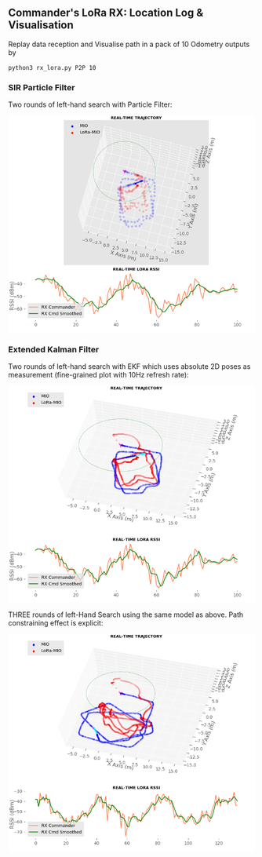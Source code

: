 ## Commander's LoRa RX: Location Log & Visualisation

Replay data reception and Visualise path in a pack of 10 Odometry outputs by

```
python3 rx_lora.py P2P 10
```

### SIR Particle Filter

Two rounds of left-hand search with Particle Filter:

![pf_left2](https://github.com/zdai257/LoRaRX/blob/main/demo0.png)

### Extended Kalman Filter

Two rounds of left-hand search with EKF which uses absolute 2D poses as measurement (fine-grained plot with 10Hz refresh rate):

![left2_fine](https://github.com/zdai257/LoRaRX/blob/main/demo10.png)

THREE rounds of left-Hand Search using the same model as above. Path constraining effect is explicit:

![left3_fine](https://github.com/zdai257/LoRaRX/blob/main/demo20.png)
